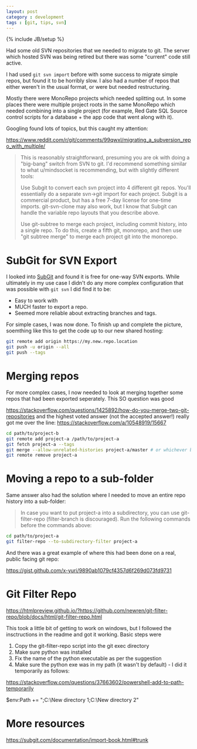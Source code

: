 ```yaml
---
layout: post
category : development
tags : [git, tips, svn]
---
```


{% include JB/setup %}

Had some old SVN repositories that we needed to migrate to git. The server which hosted SVN was being retired but there was some "current" code still active.

I had used `git svn import` before with some success to migrate simple repos, but found it to be horribly slow. I also had a number of repos that either weren't in the usual format, or were but needed restructuring.

Mostly there were MonoRepo projects which needed splitting out. In some places there were multiple project roots in the same MonoRepo which needed combining into a single project (for example, Red Gate SQL Source control scripts for a database + the app code that went along with it).

Googling found lots of topics, but this caught my attention:

https://www.reddit.com/r/git/comments/99qwxl/migrating_a_subversion_repo_with_multiple/

> This is reasonably straightforward, presuming you are ok with doing a "big-bang" switch from SVN to git. I'd recommend something similar to what u/mindsocket is recommending, but with slightly different tools:
> 
> Use Subgit to convert each svn project into 4 different git repos. You'll essentially do a separate svn->git import for each project. Subgit is a commercial product, but has a free 7-day license for one-time imports. git-svn-clone may also work, but I know that Subgit can handle the variable repo layouts that you describe above.
> 
> Use git-subtree to merge each project, including commit history, into a single repo. To do this, create a fifth git, monorepo, and then use "git subtree merge" to merge each project git into the monorepo.

# SubGit for SVN Export

I looked into [SubGit](https://subgit.com/) and found it is free for one-way SVN exports. While ultimately in my use case I didn't do any more complex configuration that was possible with `git svn` I did find it to be:

* Easy to work with
* MUCH faster to export a repo.
* Seemed more reliable about extracting branches and tags.

For simple cases, I was now done. To finish up and complete the picture, soemthing like this to get the code up to our new shared hosting:

~~~bash
git remote add origin https://my.new.repo.location
git push -u origin --all
git push --tags
~~~

# Merging repos

For more complex cases, I now needed to look at merging together some repos that had been exported seperately. This SO question was good

https://stackoverflow.com/questions/1425892/how-do-you-merge-two-git-repositories and the highest voted answer (not the accepted answer!) really got me over the line:
https://stackoverflow.com/a/10548919/15667

~~~bash
cd path/to/project-b
git remote add project-a /path/to/project-a
git fetch project-a --tags
git merge --allow-unrelated-histories project-a/master # or whichever branch you want to merge
git remote remove project-a
~~~

# Moving a repo to a sub-folder

Same answer also had the solution where I needed to move an entire repo history into a sub-folder:

> In case you want to put project-a into a subdirectory, you can use git-filter-repo (filter-branch is discouraged). Run the following commands before the commands above:

~~~bash
cd path/to/project-a
git filter-repo --to-subdirectory-filter project-a
~~~

And there was a great example of where this had been done on a real, public facing git repo:

https://gist.github.com/x-yuri/9890ab1079cf4357d6f269d073fd9731

# Git Filter Repo
https://htmlpreview.github.io/?https://github.com/newren/git-filter-repo/blob/docs/html/git-filter-repo.html

This took a little bit of getting to work on windows, but I followed the insctructions in the readme and got it working. Basic steps were

1. Copy the git-filter-repo script into the git exec directory
2. Make sure python was installed
3. Fix the name of the python executable as per the suggestion
4. Make sure the python exe was in my path (it wasn't by default) - I did it temporarily as follows:

https://stackoverflow.com/questions/37663602/powershell-add-to-path-temporarily

$env:Path += ";C:\New directory 1;C:\New directory 2"


# More resources

https://subgit.com/documentation/import-book.html#trunk
